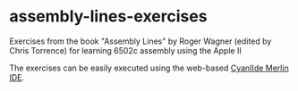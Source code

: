 # assembly-lines-exercises
Exercises from the book "Assembly Lines" by Roger Wagner (edited by Chris Torrence) for learning 6502c assembly using the Apple II

The exercises can be easily executed using the web-based [CyanIIde Merlin IDE](https://paleotronic.com/merlin/).